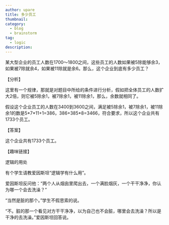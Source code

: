 ```yaml
---
author: upare
title: 多少员工
thumbnail:
category:
  - blog
  - brainstorm
tag:
  - logic
description: 
---
```

某大型企业的员工人数在1700～1800之间，这些员工的人数如果被5除能够余3，如果被7除就余4，如果被11除就是余6。那么，这个企业到底有多少员工？

【分析】

这里有一个规律，那就是对题目中所给的条件进行分析，假如把全体员工的人数扩大2倍，则它被5除余1，被7除余1，被11除余1，那么，余数就相同了。

假设这个企业员工的人数在3400到3600之间，满足被5除余1，被7除余1，被11除余1的数是5\*7\*11+1=386，386+385\*8=3466，符合要求，所以这个企业共有1733个员工。

【答案】

这个企业共有1733个员工。

【趣味链接】

逻辑的用处

有个学生请教爱因斯坦“逻辑学有什么用”。

爱因斯坦反问他：“两个人从烟囱里爬出去，一个满脸烟灰，一个干干净净，你认为哪一个会去洗澡？”

“当然是脏的那个。”学生不假思索的说。

“不。脏的那一个看见对方干干净净，以为自己也不会脏，哪里会去洗澡？所以是干净的去洗澡。”爱因斯坦回答说。